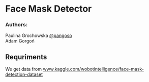 # Face Mask Detector
### Authors:
Paulina Grochowska [@pangoso](https://github.com/pangoso)  
Adam Gorgoń
## Requriments
We get data from www.kaggle.com/wobotintelligence/face-mask-detection-dataset
